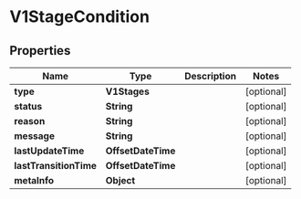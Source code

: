 

# V1StageCondition


## Properties

| Name | Type | Description | Notes |
|------------ | ------------- | ------------- | -------------|
|**type** | **V1Stages** |  |  [optional] |
|**status** | **String** |  |  [optional] |
|**reason** | **String** |  |  [optional] |
|**message** | **String** |  |  [optional] |
|**lastUpdateTime** | **OffsetDateTime** |  |  [optional] |
|**lastTransitionTime** | **OffsetDateTime** |  |  [optional] |
|**metaInfo** | **Object** |  |  [optional] |



